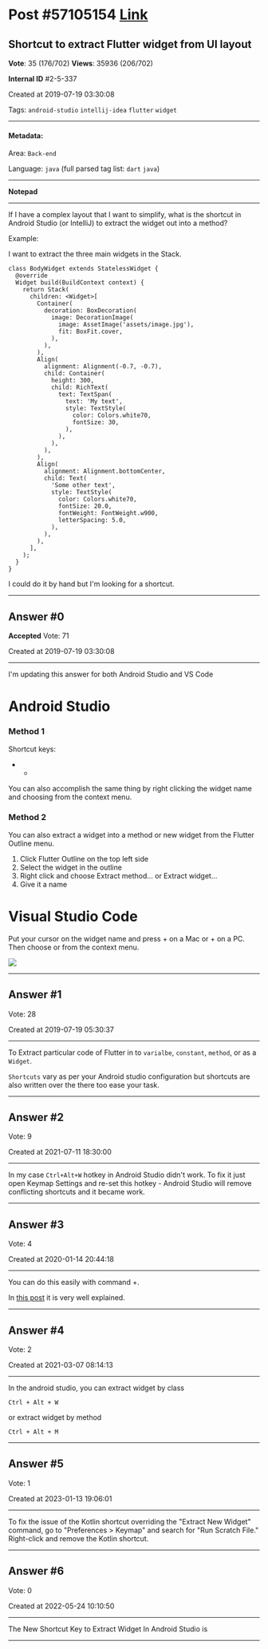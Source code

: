 
# Post \#57105154 [Link](https://stackoverflow.com/questions/57105154/)

## Shortcut to extract Flutter widget from UI layout

**Vote**: 35 (176/702) **Views**: 35936 (206/702) 

**Internal ID** \#2-5-337

Created at 2019-07-19 03:30:08

Tags: `android-studio` `intellij-idea` `flutter` `widget`

----------

#### Metadata:

Area: `Back-end`

Language: `java` (full parsed tag list: `dart` `java`)

----------

**Notepad**


----------

If I have a complex layout that I want to simplify, what is the shortcut in Android Studio (or IntelliJ) to extract the widget out into a method? 

Example: 

I want to extract the three main widgets in the Stack.

```
class BodyWidget extends StatelessWidget {
  @override
  Widget build(BuildContext context) {
    return Stack(
      children: <Widget>[
        Container(
          decoration: BoxDecoration(
            image: DecorationImage(
              image: AssetImage('assets/image.jpg'),
              fit: BoxFit.cover,
            ),
          ),
        ),
        Align(
          alignment: Alignment(-0.7, -0.7),
          child: Container(
            height: 300,
            child: RichText(
              text: TextSpan(
                text: 'My text',
                style: TextStyle(
                  color: Colors.white70,
                  fontSize: 30,
                ),
              ),
            ),
          ),
        ),
        Align(
          alignment: Alignment.bottomCenter,
          child: Text(
            'Some other text',
            style: TextStyle(
              color: Colors.white70,
              fontSize: 20.0,
              fontWeight: FontWeight.w900,
              letterSpacing: 5.0,
            ),
          ),
        ),
      ],
    );
  }
}
```


I could do it by hand but I'm looking for a shortcut.


----------
        
## Answer \#0

**Accepted** Vote: 71

Created at 2019-07-19 03:30:08

------------

I'm updating this answer for both Android Studio and VS Code


# Android Studio




### Method 1



Shortcut keys:

- - 

You can also accomplish the same thing by right clicking the widget name and choosing  from the context menu.


### Method 2



You can also extract a widget into a method or new widget from the Flutter Outline menu.


1. Click Flutter Outline on the top left side
2. Select the widget in the outline
3. Right click and choose Extract method... or Extract widget...
4. Give it a name



[](https://i.stack.imgur.com/ZnKdK.png)


# Visual Studio Code



Put your cursor on the widget name and press + on a Mac or + on a PC. Then choose  or  from the context menu.

![](https://i.stack.imgur.com/z99t3.png)


------------
    
    
## Answer \#1

 Vote: 28

Created at 2019-07-19 05:30:37

------------

To Extract particular code of Flutter in  to `varialbe`, `constant`, `method`, or as a `Widget`.



[](https://i.stack.imgur.com/Zo16P.png)



[](https://i.stack.imgur.com/2Q9RL.png)

`Shortcuts` vary as per your Android studio configuration but shortcuts are  also written over the there too ease your task.


------------
    
    
## Answer \#2

 Vote: 9

Created at 2021-07-11 18:30:00

------------

In my case `Ctrl+Alt+W` hotkey in Android Studio didn't work. To fix it just open Keymap Settings and re-set this hotkey - Android Studio will remove conflicting shortcuts and it became work.


------------
    
    
## Answer \#3

 Vote: 4

Created at 2020-01-14 20:44:18

------------

You can do this easily with command +.

In [this post](https://medium.com/flutter-community/flutter-ide-shortcuts-for-faster-development-2ef45c51085b) it is very well explained.


------------
    
    
## Answer \#4

 Vote: 2

Created at 2021-03-07 08:14:13

------------

In the android studio, you can extract widget by class
```
Ctrl + Alt + W
```

or extract widget by method
```
Ctrl + Alt + M
```



------------
    
    
## Answer \#5

 Vote: 1

Created at 2023-01-13 19:06:01

------------

To fix the issue of the Kotlin shortcut overriding the "Extract New Widget" command, go to "Preferences > Keymap" and search for "Run Scratch File." Right-click and remove the Kotlin shortcut.


------------
    
    
## Answer \#6

 Vote: 0

Created at 2022-05-24 10:10:50

------------

The New Shortcut Key to Extract Widget In Android Studio is



------------
    
    